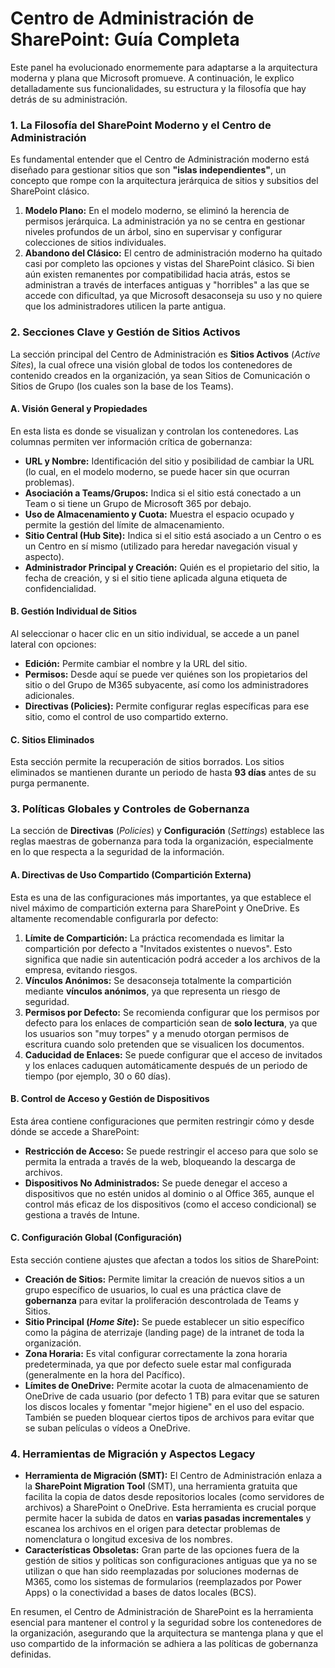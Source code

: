 # Centro de Administración de SharePoint: Guía Completa

Este panel ha evolucionado enormemente para adaptarse a la arquitectura moderna y plana que Microsoft promueve. A continuación, le explico detalladamente sus funcionalidades, su estructura y la filosofía que hay detrás de su administración.

### 1. La Filosofía del SharePoint Moderno y el Centro de Administración

Es fundamental entender que el Centro de Administración moderno está diseñado para gestionar sitios que son **"islas independientes"**, un concepto que rompe con la arquitectura jerárquica de sitios y subsitios del SharePoint clásico.

1.  **Modelo Plano:** En el modelo moderno, se eliminó la herencia de permisos jerárquica. La administración ya no se centra en gestionar niveles profundos de un árbol, sino en supervisar y configurar colecciones de sitios individuales.
2.  **Abandono del Clásico:** El centro de administración moderno ha quitado casi por completo las opciones y vistas del SharePoint clásico. Si bien aún existen remanentes por compatibilidad hacia atrás, estos se administran a través de interfaces antiguas y "horribles" a las que se accede con dificultad, ya que Microsoft desaconseja su uso y no quiere que los administradores utilicen la parte antigua.

### 2. Secciones Clave y Gestión de Sitios Activos

La sección principal del Centro de Administración es **Sitios Activos** (_Active Sites_), la cual ofrece una visión global de todos los contenedores de contenido creados en la organización, ya sean Sitios de Comunicación o Sitios de Grupo (los cuales son la base de los Teams).

#### A. Visión General y Propiedades

En esta lista es donde se visualizan y controlan los contenedores. Las columnas permiten ver información crítica de gobernanza:

- **URL y Nombre:** Identificación del sitio y posibilidad de cambiar la URL (lo cual, en el modelo moderno, se puede hacer sin que ocurran problemas).
- **Asociación a Teams/Grupos:** Indica si el sitio está conectado a un Team o si tiene un Grupo de Microsoft 365 por debajo.
- **Uso de Almacenamiento y Cuota:** Muestra el espacio ocupado y permite la gestión del límite de almacenamiento.
- **Sitio Central (Hub Site):** Indica si el sitio está asociado a un Centro o es un Centro en sí mismo (utilizado para heredar navegación visual y aspecto).
- **Administrador Principal y Creación:** Quién es el propietario del sitio, la fecha de creación, y si el sitio tiene aplicada alguna etiqueta de confidencialidad.

#### B. Gestión Individual de Sitios

Al seleccionar o hacer clic en un sitio individual, se accede a un panel lateral con opciones:

- **Edición:** Permite cambiar el nombre y la URL del sitio.
- **Permisos:** Desde aquí se puede ver quiénes son los propietarios del sitio o del Grupo de M365 subyacente, así como los administradores adicionales.
- **Directivas (Policies):** Permite configurar reglas específicas para ese sitio, como el control de uso compartido externo.

#### C. Sitios Eliminados

Esta sección permite la recuperación de sitios borrados. Los sitios eliminados se mantienen durante un periodo de hasta **93 días** antes de su purga permanente.

### 3. Políticas Globales y Controles de Gobernanza

La sección de **Directivas** (_Policies_) y **Configuración** (_Settings_) establece las reglas maestras de gobernanza para toda la organización, especialmente en lo que respecta a la seguridad de la información.

#### A. Directivas de Uso Compartido (Compartición Externa)

Esta es una de las configuraciones más importantes, ya que establece el nivel máximo de compartición externa para SharePoint y OneDrive. Es altamente recomendable configurarla por defecto:

1.  **Límite de Compartición:** La práctica recomendada es limitar la compartición por defecto a "Invitados existentes o nuevos". Esto significa que nadie sin autenticación podrá acceder a los archivos de la empresa, evitando riesgos.
2.  **Vínculos Anónimos:** Se desaconseja totalmente la compartición mediante **vínculos anónimos**, ya que representa un riesgo de seguridad.
3.  **Permisos por Defecto:** Se recomienda configurar que los permisos por defecto para los enlaces de compartición sean de **solo lectura**, ya que los usuarios son "muy torpes" y a menudo otorgan permisos de escritura cuando solo pretenden que se visualicen los documentos.
4.  **Caducidad de Enlaces:** Se puede configurar que el acceso de invitados y los enlaces caduquen automáticamente después de un periodo de tiempo (por ejemplo, 30 o 60 días).

#### B. Control de Acceso y Gestión de Dispositivos

Esta área contiene configuraciones que permiten restringir cómo y desde dónde se accede a SharePoint:

- **Restricción de Acceso:** Se puede restringir el acceso para que solo se permita la entrada a través de la web, bloqueando la descarga de archivos.
- **Dispositivos No Administrados:** Se puede denegar el acceso a dispositivos que no estén unidos al dominio o al Office 365, aunque el control más eficaz de los dispositivos (como el acceso condicional) se gestiona a través de Intune.

#### C. Configuración Global (Configuración)

Esta sección contiene ajustes que afectan a todos los sitios de SharePoint:

- **Creación de Sitios:** Permite limitar la creación de nuevos sitios a un grupo específico de usuarios, lo cual es una práctica clave de **gobernanza** para evitar la proliferación descontrolada de Teams y Sitios.
- **Sitio Principal (_Home Site_):** Se puede establecer un sitio específico como la página de aterrizaje (landing page) de la intranet de toda la organización.
- **Zona Horaria:** Es vital configurar correctamente la zona horaria predeterminada, ya que por defecto suele estar mal configurada (generalmente en la hora del Pacífico).
- **Límites de OneDrive:** Permite acotar la cuota de almacenamiento de OneDrive de cada usuario (por defecto 1 TB) para evitar que se saturen los discos locales y fomentar "mejor higiene" en el uso del espacio. También se pueden bloquear ciertos tipos de archivos para evitar que se suban películas o vídeos a OneDrive.

### 4. Herramientas de Migración y Aspectos Legacy

- **Herramienta de Migración (SMT):** El Centro de Administración enlaza a la **SharePoint Migration Tool** (SMT), una herramienta gratuita que facilita la copia de datos desde repositorios locales (como servidores de archivos) a SharePoint o OneDrive. Esta herramienta es crucial porque permite hacer la subida de datos en **varias pasadas incrementales** y escanea los archivos en el origen para detectar problemas de nomenclatura o longitud excesiva de los nombres.
- **Características Obsoletas:** Gran parte de las opciones fuera de la gestión de sitios y políticas son configuraciones antiguas que ya no se utilizan o que han sido reemplazadas por soluciones modernas de M365, como los sistemas de formularios (reemplazados por Power Apps) o la conectividad a bases de datos locales (BCS).

En resumen, el Centro de Administración de SharePoint es la herramienta esencial para mantener el control y la seguridad sobre los contenedores de la organización, asegurando que la arquitectura se mantenga plana y que el uso compartido de la información se adhiera a las políticas de gobernanza definidas.
